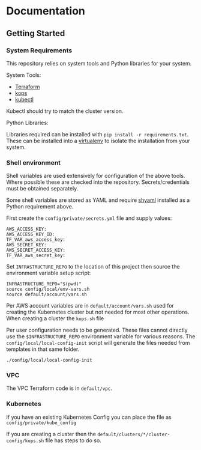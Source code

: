 # Documentation

## Getting Started

### System Requirements

This repository relies on system tools and Python libraries for your system.

System Tools:
* [Terraform](https://www.terraform.io)
* [kops](https://github.com/kubernetes/kops)
* [kubectl](https://kubernetes.io/docs/user-guide/kubectl-overview/)

Kubectl should try to match the cluster version.

Python Libraries:

Libraries required can be installed with `pip install -r requirements.txt`. These can be installed into a [virtualenv](https://virtualenv.pypa.io/en/stable/) to isolate the installation from your system.

### Shell environment

Shell variables are used extensively for configuration of the above tools. Where possible these are checked into the repository. Secrets/credentials must be obtained separately.

Some shell variables are stored as YAML and require [shyaml](https://github.com/0k/shyaml) installed as a Python requirement above.

First create the `config/private/secrets.yml` file and supply values:

```
AWS_ACCESS_KEY:
AWS_ACCESS_KEY_ID:
TF_VAR_aws_access_key:
AWS_SECRET_KEY:
AWS_SECRET_ACCESS_KEY:
TF_VAR_aws_secret_key:
```

Set `INFRASTRUCTURE_REPO` to the location of this project then source the environment variable setup script:

```
INFRASTRUCTURE_REPO="$(pwd)"
source config/local/env-vars.sh
source default/account/vars.sh
```

Per AWS account variables are in `default/account/vars.sh` used for creating the Kubernetes cluster but not needed for most other operations. When creating a cluster the `kops.sh` file

Per user configuration needs to be generated. These files cannot directly use the `$INFRASTRUCTURE_REPO` environment variable for various reasons. The `config/local/local-config-init` script will generate the files needed from templates in that same folder.

```
./config/local/local-config-init
```

### VPC

The VPC Terraform code is in `default/vpc`.

### Kubernetes

If you have an existing Kubernetes Config you can place the file as `config/private/kube_config`

If you are creating a cluster then the `default/clusters/*/cluster-config/kops.sh` file has steps to do so.
